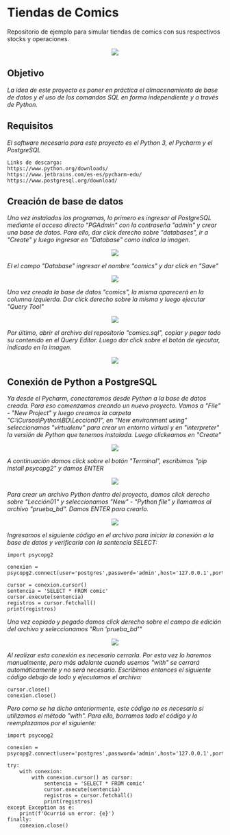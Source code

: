 # Tiendas de Comics
Repositorio de ejemplo para simular tiendas de comics con sus respectivos stocks y operaciones.
<p align="center"><img src="https://github.com/jpiro80/comics/blob/master/der_comics.jpg"/></p>

## Objetivo
_La idea de este proyecto es poner en práctica el almacenamiento de base de datos y el uso de los comandos SQL en forma independiente y a través de Python._
## Requisitos
_El software necesario para este proyecto es el Python 3, el Pycharm y el PostgreSQL_
```
Links de descarga:
https://www.python.org/downloads/
https://www.jetbrains.com/es-es/pycharm-edu/
https://www.postgresql.org/download/
```
## Creación de base de datos
_Una vez instalados los programas, lo primero es ingresar al PostgreSQL mediante el acceso directo "PGAdmin" con la contraseña "admin" y crear una base de datos. Para ello, dar click derecho sobre "databases", ir a "Create" y luego ingresar en "Database" como indica la imagen._
<p align="center"><img src="https://github.com/jpiro80/comics/blob/master/imagenes/captura01.jpg"/></p>

_El el campo "Database" ingresar el nombre "comics" y dar click en "Save"_
<p align="center"><img src="https://github.com/jpiro80/comics/blob/master/imagenes/captura02.jpg"/></p>

_Una vez creada la base de datos "comics", la misma aparecerá en la columna izquierda. Dar click derecho sobre la misma y luego ejecutar "Query Tool"_
<p align="center"><img src="https://github.com/jpiro80/comics/blob/master/imagenes/captura03.jpg"/></p>

_Por último, abrir el archivo del repositorio "comics.sql", copiar y pegar todo su contenido en el Query Editor. Luego dar click sobre el botón de ejecutar, indicado en la imagen._
<p align="center"><img src="https://github.com/jpiro80/comics/blob/master/imagenes/captura04.jpg"/></p>

## Conexión de Python a PostgreSQL
_Ya desde el Pycharm, conectaremos desde Python a la base de datos creada. Para eso comenzamos creando un nuevo proyecto. Vamos a "File" - "New Project" y luego creamos la carpeta "C:\Cursos\Python\BD\Leccion01", en "New environment using" seleccionamos "virtualenv" para crear un entorno virtual y en "interpreter" la versión de Python que tenemos instalada. Luego clickeamos en "Create"_
<p align="center"><img src="https://github.com/jpiro80/comics/blob/master/imagenes/captura05.jpg"/></p>

_A continuación damos click sobre el botón "Terminal", escribimos "pip install psycopg2" y damos ENTER_
<p align="center"><img src="https://github.com/jpiro80/comics/blob/master/imagenes/captura06.jpg"/></p>

_Para crear un archivo Python dentro del proyecto, damos click derecho sobre "Lección01" y seleccionamos "New" - "Python file" y llamamos al archivo "prueba_bd". Damos ENTER para crearlo._
<p align="center"><img src="https://github.com/jpiro80/comics/blob/master/imagenes/captura07.jpg"/></p>

_Ingresamos el siguiente código en el archivo para iniciar la conexión a la base de datos y verificarla con la sentencia SELECT:_
```
import psycopg2

conexion = psycopg2.connect(user='postgres',password='admin',host='127.0.0.1',port='5432',database='comics')

cursor = conexion.cursor()
sentencia = 'SELECT * FROM comic'
cursor.execute(sentencia)
registros = cursor.fetchall()
print(registros)
```

_Una vez copiado y pegado damos click derecho sobre el campo de edición del archivo y seleccionamos "Run 'prueba_bd'"_
<p align="center"><img src="https://github.com/jpiro80/comics/blob/master/imagenes/captura08.jpg"/></p>

_Al realizar esta conexión es necesario cerrarla. Por esta vez lo haremos manualmente, pero más adelante cuando usemos "with" se cerrará automáticamente y no será necesario. Escribimos entonces el siguiente código debajo de todo y ejecutamos el archivo:_
```
cursor.close()
conexion.close()
```
_Pero como se ha dicho anteriormente, este código no es necesario si utilizamos el método "with". Para ello, borramos todo el código y lo reemplazamos por el siguiente:_
```
import psycopg2

conexion = psycopg2.connect(user='postgres',password='admin',host='127.0.0.1',port='5432',database='comics')

try:
    with conexion:
        with conexion.cursor() as cursor:
            sentencia = 'SELECT * FROM comic'
            cursor.execute(sentencia)
            registros = cursor.fetchall()
            print(registros)
except Exception as e:
    print(f'Ocurrió un error: {e}')
finally:
    conexion.close()
```
